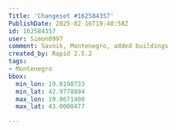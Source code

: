 ```yaml
---
Title: 'Changeset #162584357'
PublishDate: 2025-02-16T19:40:58Z
id: 162584357
user: Simon0997
comment: Savnik, Montenegro, added buildings
created_by: Rapid 2.5.2
tags:
- Montenegro
bbox:
  min_lon: 19.0198733
  min_lat: 42.9778894
  max_lon: 19.0671408
  max_lat: 43.0008477

---
```

